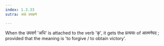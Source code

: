 ```yaml
---
index: 1.3.33
sutra: अधेः प्रसहने

---
```

When the उपसर्ग 'अधि' is attached to the verb 'कृ', it gets the प्रत्ययाः of आत्मनेपद ; provided that the meaning is 'to forgive / to obtain victory'. 